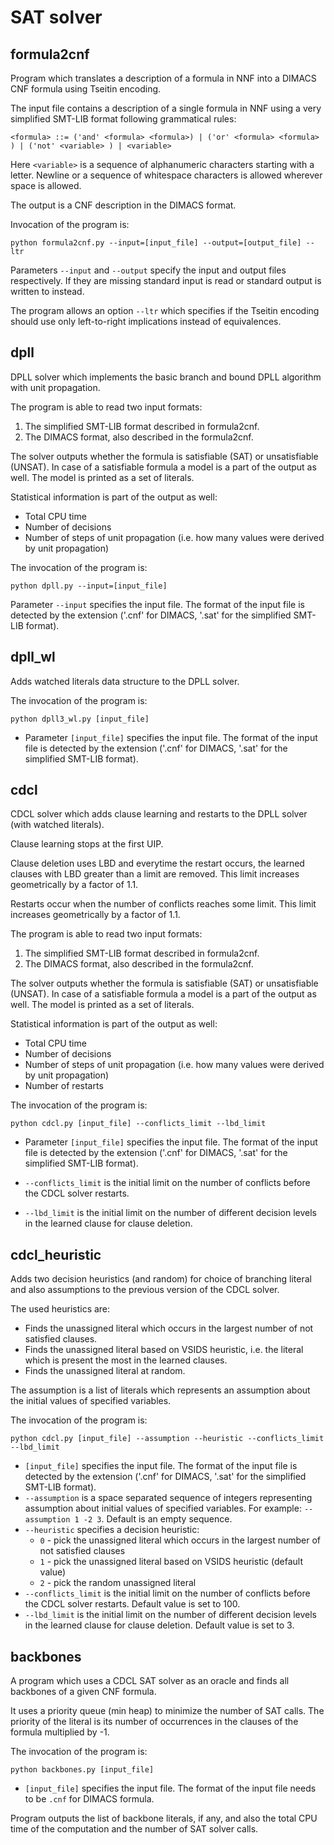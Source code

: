 # SAT solver

## formula2cnf

Program which translates a description of a formula in NNF into a DIMACS CNF formula using Tseitin encoding.

The input file contains a description of a single formula in NNF using a very simplified SMT-LIB format following grammatical rules:

`<formula> ::= ('and' <formula> <formula>)
          | ('or' <formula> <formula> )
          | ('not' <variable> )
          | <variable>`
          
Here `<variable>` is a sequence of alphanumeric characters starting with a letter. 
Newline or a sequence of whitespace characters is allowed wherever space is allowed.

The output is a CNF description in the DIMACS format.

Invocation of the program is:

`python formula2cnf.py --input=[input_file] --output=[output_file] --ltr`

Parameters `--input` and `--output` specify the input and output files respectively. 
If they are missing standard input is read or standard output is written to instead.

The program allows an option `--ltr` which specifies if the Tseitin encoding should use only left-to-right implications 
instead of equivalences.

## dpll
DPLL solver which implements the basic branch and bound DPLL algorithm with unit propagation.

The program is able to read two input formats:
1. The simplified SMT-LIB format described in formula2cnf.
2. The DIMACS format, also described in the formula2cnf.

The solver outputs whether the formula is satisfiable (SAT) or unsatisfiable (UNSAT). In case of a satisfiable formula a model is a part of the output as well. The model is printed as a set of literals.

Statistical information is part of the output as well:
* Total CPU time
* Number of decisions
* Number of steps of unit propagation (i.e. how many values were derived by unit propagation)

The invocation of the program is:

`python dpll.py --input=[input_file]`

Parameter `--input` specifies the input file. The format of the input file is detected by the extension ('.cnf' for DIMACS, '.sat' for the simplified SMT-LIB format).
## dpll_wl
Adds watched literals data structure to the DPLL solver.

The invocation of the program is:

`python dpll3_wl.py [input_file]`

* Parameter `[input_file]` specifies the input file. The format of the input file is detected by the extension ('.cnf' for DIMACS, '.sat' for the simplified SMT-LIB format).

## cdcl
CDCL solver which adds clause learning and restarts to the DPLL solver (with watched literals).

Clause learning stops at the first UIP.

Clause deletion uses LBD and everytime the restart occurs, the learned clauses with LBD greater than a limit are removed. This limit increases geometrically by a factor of 1.1.

Restarts occur when the number of conflicts reaches some limit. This limit increases geometrically by a factor of 1.1.

The program is able to read two input formats:
1. The simplified SMT-LIB format described in formula2cnf.
2. The DIMACS format, also described in the formula2cnf.

The solver outputs whether the formula is satisfiable (SAT) or unsatisfiable (UNSAT). In case of a satisfiable formula a model is a part of the output as well. The model is printed as a set of literals.

Statistical information is part of the output as well:
* Total CPU time
* Number of decisions
* Number of steps of unit propagation (i.e. how many values were derived by unit propagation)
* Number of restarts

The invocation of the program is:

`python cdcl.py [input_file] --conflicts_limit --lbd_limit`

* Parameter `[input_file]` specifies the input file. The format of the input file is detected by the extension ('.cnf' for DIMACS, '.sat' for the simplified SMT-LIB format). 

 * `--conflicts_limit` is the initial limit on the number of conflicts before the CDCL solver restarts. 
 * `--lbd_limit` is the initial limit on the number of different decision levels in the learned clause for clause deletion.
 
 ## cdcl_heuristic
Adds two decision heuristics (and random) for choice of branching literal and also assumptions to the previous version of the CDCL solver.

The used heuristics are:
* Finds the unassigned literal which occurs in the largest number of not satisfied clauses.
* Finds the unassigned literal based on VSIDS heuristic, i.e. the literal which is present the most in the learned clauses.
* Finds the unassigned literal at random.

The assumption is a list of literals which represents an assumption about the initial values of specified variables.

The invocation of the program is:

`python cdcl.py [input_file] --assumption --heuristic --conflicts_limit --lbd_limit`

* `[input_file]` specifies the input file. The format of the input file is detected by the extension ('.cnf' for DIMACS, '.sat' for the simplified SMT-LIB format). 
* `--assumption` is a space separated sequence of integers representing assumption about initial values of specified variables. For example: `--assumption 1 -2 3`. Default is an empty sequence.
* `--heuristic` specifies a decision heuristic: 
    * `0` - pick the unassigned literal which occurs in the largest number of not satisfied clauses 
    * `1` - pick the unassigned literal based on VSIDS heuristic (default value)
    * `2` - pick the random unassigned literal
* `--conflicts_limit` is the initial limit on the number of conflicts before the CDCL solver restarts. Default value is set to 100.
* `--lbd_limit` is the initial limit on the number of different decision levels in the learned clause for clause deletion. Default value is set to 3.

## backbones
A program which uses a CDCL SAT solver as an oracle and finds all backbones of a given CNF formula.

It uses a priority queue (min heap) to minimize the number of SAT calls. The priority of the literal is its number of occurrences in the clauses of the formula multiplied by -1.

The invocation of the program is:

`python backbones.py [input_file]`

* `[input_file]` specifies the input file. The format of the input file needs to be `.cnf` for DIMACS formula.

Program outputs the list of backbone literals, if any, and also the total CPU time of the computation and the number of SAT solver calls.

